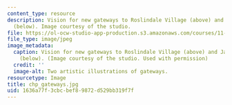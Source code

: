 ```yaml
---
content_type: resource
description: Vision for new gateways to Roslindale Village (above) and Jackson Square
  (below). Image courtesy of the studio.
file: https://ol-ocw-studio-app-production.s3.amazonaws.com/courses/11-439-revitalizing-urban-main-streets-hyde-jackson-square-roslindale-square-boston-spring-2005/1636a77f3cbcbef89872d529bb319f7f_chp_gateways.jpg
file_type: image/jpeg
image_metadata:
  caption: Vision for new gateways to Roslindale Village (above) and Jackson Square
    (below). (Image courtesy of the studio. Used with permission)
  credit: ''
  image-alt: Two artistic illustrations of gateways.
resourcetype: Image
title: chp_gateways.jpg
uid: 1636a77f-3cbc-bef8-9872-d529bb319f7f
---
```

